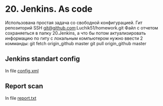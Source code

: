 # 20. Jenkins. As code

Использована простая задача со свободной конфигурацией. 
Гит репозиторий SSH git@github.com:Luchik51/homework.git
Файл с отчетом сохраняеться в папку 20.Jenkins, а что бы потом актуализировать информацию по гиту с локальным компьютером нужно ввести 2 комманды:
git fetch origin_github master
git pull origin_github master

## Jenkins standart config 
In file [config.xml](config.xml) 

## Report scan 
In file [report.txt](report.txt) 

